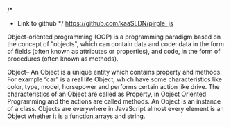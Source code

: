 /*
* Link to github
*/
https://github.com/kaaSLDN/pirple_js


Object-oriented programming (OOP) is a programming paradigm based on the concept of "objects", which can contain data and code: data in the form of fields (often known as attributes or properties), and code, in the form of procedures (often known as methods). 

Object– An Object is a unique entity which contains property and methods. For example “car” is a real life Object, which have some characteristics like color, type, model, horsepower and performs certain action like drive. The characteristics of an Object are called as Property, in Object Oriented Programming and the actions are called methods. An Object is an instance of a class. Objects are everywhere in JavaScript almost every element is an Object whether it is a function,arrays and string. 